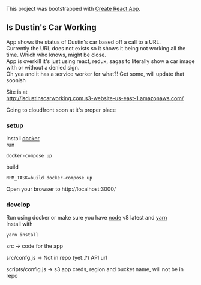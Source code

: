 This project was bootstrapped with [Create React App](https://github.com/facebookincubator/create-react-app).

## Is Dustin's Car Working
App shows the status of Dustin's car based off a call to a URL.  
Currently the URL does not exists so it shows it being not working all the time.  Which who knows, might be close.  
App is overkill it's just using react, redux, sagas to literally show a car image with or without a denied sign.  
Oh yea and it has a service worker for what?!  Get some, will update that soonish


Site is at  
http://isdustinscarworking.com.s3-website-us-east-1.amazonaws.com/

Going to cloudfront soon at it's proper place


### setup
Install [docker](https://www.docker.com/)  
run
```
docker-compose up
```

build
```
NPM_TASK=build docker-compose up
```

Open your browser to http://localhost:3000/ 


### develop
Run using docker or make sure you have [node](https://nodejs.org/) v8 latest and [yarn](https://yarnpkg.com/)  
Install with
```
yarn install
```

src -> code for the app

src/confg.js -> Not in repo (yet..?) API url

scripts/config.js -> s3 app creds, region and bucket name, will not be in repo




